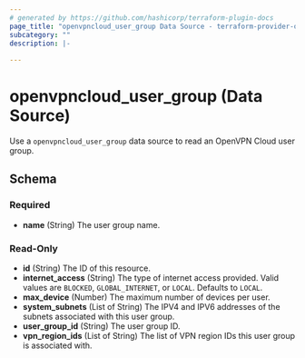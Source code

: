 ```yaml
---
# generated by https://github.com/hashicorp/terraform-plugin-docs
page_title: "openvpncloud_user_group Data Source - terraform-provider-openvpn-cloud"
subcategory: ""
description: |-
  
---
```


# openvpncloud_user_group (Data Source)

Use a `openvpncloud_user_group` data source to read an OpenVPN Cloud user group.



<!-- schema generated by tfplugindocs -->
## Schema

### Required

- **name** (String) The user group name.

### Read-Only

- **id** (String) The ID of this resource.
- **internet_access** (String) The type of internet access provided. Valid values are `BLOCKED`, `GLOBAL_INTERNET`, or `LOCAL`. Defaults to `LOCAL`.
- **max_device** (Number) The maximum number of devices per user.
- **system_subnets** (List of String) The IPV4 and IPV6 addresses of the subnets associated with this user group.
- **user_group_id** (String) The user group ID.
- **vpn_region_ids** (List of String) The list of VPN region IDs this user group is associated with.


